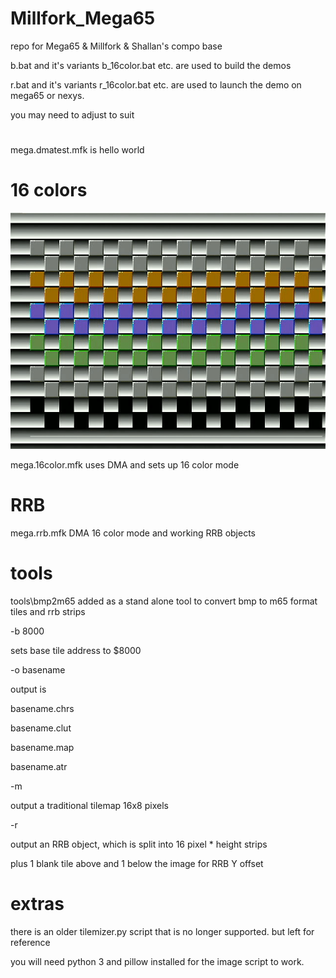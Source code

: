# Millfork_Mega65
repo for Mega65 &amp; Millfork &amp; Shallan's compo base


b.bat and it's variants b_16color.bat etc. are used to build the demos

r.bat and it's variants r_16color.bat etc. are used to launch the demo on mega65 or nexys.

you may need to adjust to suit

#

mega.dmatest.mfk is hello world 

# 16 colors

![16 color simple](/shots/m65_16.png?raw=true)

mega.16color.mfk uses DMA and sets up 16 color mode 

# RRB 

mega.rrb.mfk DMA 16 color mode and working RRB objects


# tools

tools\bmp2m65 added as a stand alone tool to convert bmp to m65 format tiles and rrb strips

-b 8000 

sets base tile address to $8000 


-o basename 

output is 

basename.chrs 

basename.clut 

basename.map 

basename.atr


-m 

output a traditional tilemap 16x8 pixels 

-r 

output an RRB object, which is split into 16 pixel * height strips


plus 1 blank tile above and 1 below the image for RRB Y offset 

# extras

there is an older tilemizer.py script that is no longer supported. but left for reference

you will need python 3 and pillow installed for the image script to work. 









